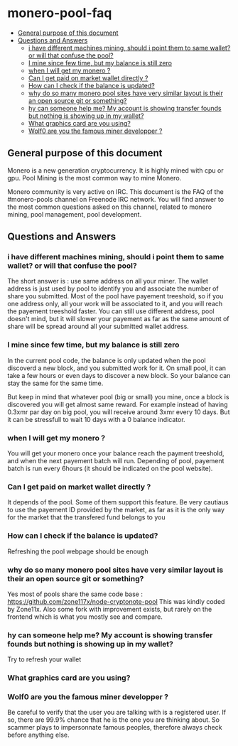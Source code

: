# monero-pool-faq
<!-- vim-markdown-toc GFM -->
* [General purpose of this document](#general-purpose-of-this-document)
* [Questions and Answers](#questions-and-answers)
    * [i have different machines mining, should i point them to same wallet? or will that confuse the pool?](#i-have-different-machines-mining-should-i-point-them-to-same-wallet-or-will-that-confuse-the-pool)
    * [I mine since few time, but my balance is still zero](#i-mine-since-few-time-but-my-balance-is-still-zero)
    * [when I will get my monero ?](#when-i-will-get-my-monero-)
    * [Can I get paid on market wallet directly ?](#can-i-get-paid-on-market-wallet-directly-)
    * [How can I check if the balance is updated?](#how-can-i-check-if-the-balance-is-updated)
    * [why do so many monero pool sites have very similar layout is their an open source git or something?](#why-do-so-many-monero-pool-sites-have-very-similar-layout-is-their-an-open-source-git-or-something)
    * [hy can someone help me? My account is showing transfer founds but nothing is showing up in my wallet?](#hy-can-someone-help-me-my-account-is-showing-transfer-founds-but-nothing-is-showing-up-in-my-wallet)
    * [What graphics card are you using?](#what-graphics-card-are-you-using)
    * [Wolf0 are you the famous miner developper ?](#wolf0-are-you-the-famous-miner-developper-)

<!-- vim-markdown-toc -->


## General purpose of this document

Monero is a new generation cryptocurrency.
It is highly mined with cpu or gpu.
Pool Mining is the most common way to mine Monero.

Monero community is very active on IRC.
This document is the FAQ of the #monero-pools channel on Freenode IRC network.
You will find answer to the most common questions asked on this channel, related to monero mining, pool management, pool development.

## Questions and Answers

### i have different machines mining, should i point them to same wallet? or will that confuse the pool?

The short answer is : use same address on all your miner. 
The wallet address is just used by pool to identify you and associate the number of share you submitted. 
Most of the pool have payement treeshold, so if you one address only, all your work will be associated to it, and you will reach the payement treeshold faster.
You can still use different address, pool doesn't mind, but it will slower your payement as far as the same amount of share will be spread around all your submitted wallet address. 

### I mine since few time, but my balance is still zero

In the current pool code, the balance is only updated when the pool discoverd a new block, and you submitted work for it. 
On small pool, it can take a few hours or even days to discover a new block. So your balance can stay the same for the same time. 

But keep in mind that whatever pool (big or small) you mine, once a block is discovered you will get almost same reward. 
For example instead of having 0.3xmr par day on big pool, you will receive around 3xmr every 10 days. 
But it can be stressfull to wait 10 days with a 0 balance indicator.

### when I will get my monero ?

You will get your monero once your balance reach the payment treeshold, and when the next payement batch will run. 
Depending of pool, payement batch is run every 6hours (it should be indicated on the pool website). 

### Can I get paid on market wallet directly ?

It depends of the pool. Some of them support this feature. 
Be very cautiaus to use the payement ID provided by the market, as far as it is the only way for the market that the transfered fund belongs to you

### How can I check if the balance is updated?

Refreshing the pool webpage should be enough

### why do so many monero pool sites have very similar layout is their an open source git or something?

Yes most of pools share the same code base : https://github.com/zone117x/node-cryptonote-pool
This was kindly coded by Zone11x. 
Also some fork with improvement exists, but rarely on the frontend which is what you mostly see and compare.

### hy can someone help me? My account is showing transfer founds but nothing is showing up in my wallet?

Try to refresh your wallet

### What graphics card are you using?

### Wolf0 are you the famous miner developper ?

Be careful to verify that the user you are talking with is a registered user. If so, there are 99.9% chance that he is the one you are thinking about. 
So scammer plays to impersonnate famous peoples, therefore always check before anything else. 

